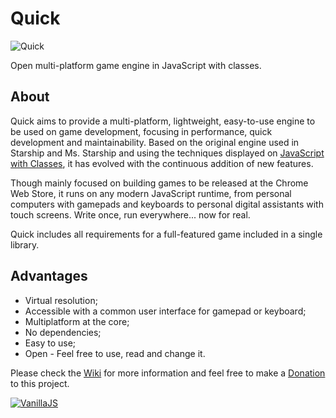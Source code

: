 Quick
=====
![Quick](http://dgsprb.github.io/games/quick.png)

Open multi-platform game engine in JavaScript with classes.

## About
Quick aims to provide a multi-platform, lightweight, easy-to-use engine to be used on game development, focusing in performance, quick development and maintainability. Based on the original engine used in Starship and Ms. Starship and using the techniques displayed on [JavaScript with Classes](http://dgsprb.github.io/JavaScriptwithClasses.pdf), it has evolved with the continuous addition of new features.

Though mainly focused on building games to be released at the Chrome Web Store, it runs on any modern JavaScript runtime, from personal computers with gamepads and keyboards to personal digital assistants with touch screens. Write once, run everywhere... now for real.

Quick includes all requirements for a full-featured game included in a single library.

## Advantages
  * Virtual resolution;
  * Accessible with a common user interface for gamepad or keyboard;
  * Multiplatform at the core;
  * No dependencies;
  * Easy to use;
  * Open - Feel free to use, read and change it.

Please check the [Wiki](https://github.com/dgsprb/quick/wiki) for more information and feel free to make a [Donation](https://www.paypal.com/cgi-bin/webscr?cmd=_s-xclick&hosted_button_id=RX68AM9GBY5U8) to this project.

[![VanillaJS](http://vanilla-js.com/assets/button.png)](http://vanilla-js.com)
